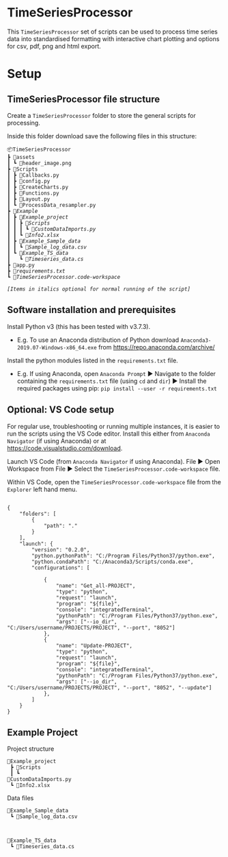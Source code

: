 # TimeSeriesProcessor

This `TimeSeriesProcessor` set of scripts can be used to process time series data into standardised formatting with interactive chart plotting and options for csv, pdf, png and html export.

# Setup

## TimeSeriesProcessor file structure

Create a `TimeSeriesProcessor` folder to store the general scripts for processing.

Inside this folder download save the following files in this structure:

<pre><code>📦TimeSeriesProcessor
┣ 📂assets
┃ ┗ 📜header_image.png
┣ 📂Scripts
┃ ┣ 📜Callbacks.py
┃ ┣ 📜config.py
┃ ┣ 📜CreateCharts.py
┃ ┣ 📜Functions.py
┃ ┣ 📜Layout.py
┃ ┗ 📜ProcessData_resampler.py
┣ 📂<i>Example
┃ ┣ 📂Example_project
┃ ┃ ┣ 📂Scripts
┃ ┃ ┃ ┗ 📜CustomDataImports.py
┃ ┃ ┗ 📜Info2.xlsx
┃ ┣ 📂Example_Sample_data
┃ ┃ ┗ 📜Sample_log_data.csv
┃ ┗ 📂Example_TS_data
┃   ┗ 📜Timeseries_data.cs</i>
┣ 📜app.py
┣ 📜<i>requirements.txt</i>
┗ 📜<i>TimeSeriesProcessor.code-workspace</i>

<i>[Items in italics optional for normal running of the script]</i></code></pre>

## Software installation and prerequisites

Install Python v3 (this has been tested with v3.7.3).

- E.g. To use an Anaconda distribution of Python download `Anaconda3-2019.07-Windows-x86_64.exe` from https://repo.anaconda.com/archive/

Install the python modules listed in the `requirements.txt` file.

- E.g. If using Anaconda, open `Anaconda Prompt` ▶ Navigate to the folder containing the `requirements.txt` file (using `cd` and `dir`) ▶ Install the required packages using pip: `pip install --user -r requirements.txt`


## Optional: VS Code setup

For regular use, troubleshooting or running multiple instances, it is easier to run the scripts using the VS Code editor. Install this either from `Anaconda Navigator` (if using Anaconda) or at https://code.visualstudio.com/download.

Launch VS Code (from `Anaconda Navigator` if using Anaconda).
File ▶ Open Workspace from File ▶ Select the `TimeSeriesProcessor.code-workspace` file.

Within VS Code, open the `TimeSeriesProcessor.code-workspace` file from the `Explorer` left hand menu.

<pre lang="python"><code>
{	
	"folders": [
		{
			"path": "."
		}
	],
	"launch": {
		"version": "0.2.0",
		"python.pythonPath": "C:/Program Files/Python37/python.exe",
		"python.condaPath": "C:/Anaconda3/Scripts/conda.exe",
		"configurations": [

			{
				"name": "Get_all-PROJECT",
				"type": "python",
				"request": "launch",
				"program": "${file}",
				"console": "integratedTerminal",
				"pythonPath": "C:/Program Files/Python37/python.exe",
				"args": ["--io_dir", "C:/Users/username/PROJECTS/PROJECT", "--port", "8052"]
			},
            {
				"name": "Update-PROJECT",
				"type": "python",
				"request": "launch",
				"program": "${file}",
				"console": "integratedTerminal",
				"pythonPath": "C:/Program Files/Python37/python.exe",
				"args": ["--io_dir", "C:/Users/username/PROJECTS/PROJECT", "--port", "8052", "--update"]
			},
		]
	}
}
</code></pre>



## Example Project

Project structure

<code>📂Example_project<br>
┣ 📂Scripts<br>
┃ ┗ 📜CustomDataImports.py<br>
┗ 📜Info2.xlsx<br></code>

Data files

<code>📂Example_Sample_data<br>
┗ 📜Sample_log_data.csv<br>

📂Example_TS_data<br>
┗ 📜Timeseries_data.cs<br></code>





